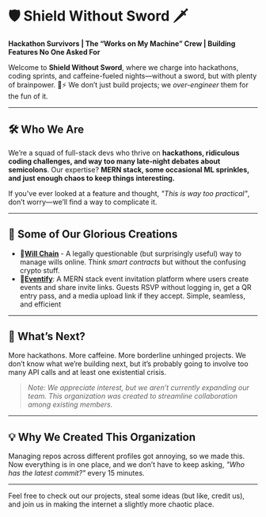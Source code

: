# 🛡️ Shield Without Sword 🗡

**Hackathon Survivors | The “Works on My Machine” Crew | Building Features No One Asked For**  

Welcome to **Shield Without Sword**, where we charge into hackathons, coding sprints, and caffeine-fueled nights—without a sword, but with plenty of brainpower. 🧠⚡ We don’t just build projects; we *over-engineer* them for the fun of it.  

---

## 🛠️ **Who We Are**  

We’re a squad of full-stack devs who thrive on **hackathons, ridiculous coding challenges, and way too many late-night debates about semicolons**. Our expertise? **MERN stack, some occasional ML sprinkles, and just enough chaos to keep things interesting.**  

If you've ever looked at a feature and thought, *"This is way too practical"*, don’t worry—we’ll find a way to complicate it.  

---

## 📌 **Some of Our Glorious Creations**  

- 📜[**Will Chain**](https://github.com/Shiel-without-sword/Will-Managment-1.0) - A legally questionable (but surprisingly useful) way to manage wills online. Think *smart contracts* but without the confusing crypto stuff.  
- 🎉[**Eventify**](https://github.com/Shield-without-sword/Eventify): A MERN stack event invitation platform where users create events and share invite links. Guests RSVP without logging in, get a QR entry pass, and a media upload link if they accept. Simple, seamless, and efficient

---

## 🚀 **What’s Next?**  

More hackathons. More caffeine. More borderline unhinged projects. We don’t know what we’re building next, but it’s probably going to involve too many API calls and at least one existential crisis.  
> *Note: We appreciate interest, but we aren’t currently expanding our team. This organization was created to streamline collaboration among existing members.*
---

## 💡 **Why We Created This Organization**  

Managing repos across different profiles got annoying, so we made this. Now everything is in one place, and we don’t have to keep asking, *"Who has the latest commit?"* every 15 minutes.  

---

Feel free to check out our projects, steal some ideas (but like, credit us), and join us in making the internet a slightly more chaotic place.  

